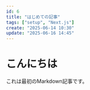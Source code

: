 ```yaml
---
id: 6
title: "はじめての記事"
tags: ["setup", "Next.js"]
create: "2025-06-14 10:30"
update: "2025-06-16 14:45"
---
```


# こんにちは


これは最初のMarkdown記事です。

